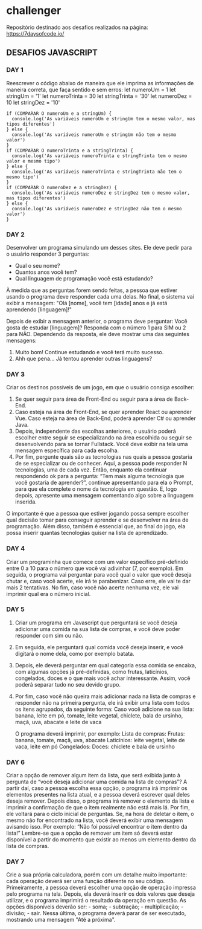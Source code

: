 # challenger
Repositório destinado aos desafios realizados na página: https://7daysofcode.io/

## DESAFIOS JAVASCRIPT ###

### DAY 1
Reescrever o código abaixo de maneira que ele imprima as informações de maneira correta, que faça sentido e sem erros:
    let numeroUm = 1
    let stringUm = '1'
    let numeroTrinta = 30
    let stringTrinta = '30'
    let numeroDez = 10
    let stringDez = '10'

```
if (COMPARAR O numeroUm e a stringUm) {
  console.log('As variáveis numeroUm e stringUm tem o mesmo valor, mas tipos diferentes')
} else {
  console.log('As variáveis numeroUm e stringUm não tem o mesmo valor')
}
if (COMPARAR O numeroTrinta e a stringTrinta) {
  console.log('As variáveis numeroTrinta e stringTrinta tem o mesmo valor e mesmo tipo')
} else {
  console.log('As variáveis numeroTrinta e stringTrinta não tem o mesmo tipo')
}
if (COMPARAR O numeroDez e a stringDez) {
  console.log('As variáveis numeroDez e stringDez tem o mesmo valor, mas tipos diferentes')
} else {
  console.log('As variáveis numeroDez e stringDez não tem o mesmo valor')
}
```

### DAY 2 
Desenvolver um programa simulando um desses sites. Ele deve pedir para o usuário responder 3 perguntas:
- Qual o seu nome?
- Quantos anos você tem?
- Qual linguagem de programação você está estudando?

À medida que as perguntas forem sendo feitas, a pessoa que estiver usando o programa deve responder cada uma delas.
No final, o sistema vai exibir a mensagem:
"Olá [nome], você tem [idade] anos e já está aprendendo [linguagem]!"

Depois de exibir a mensagem anterior, o programa deve perguntar:
Você gosta de estudar [linguagem]? Responda com o número 1 para SIM ou 2 para NÃO.
Dependendo da resposta, ele deve mostrar uma das seguintes mensagens:
1. Muito bom! Continue estudando e você terá muito sucesso.
2. Ahh que pena... Já tentou aprender outras linguagens?

### DAY 3 
Criar os destinos possíveis de um jogo, em que o usuário consiga escolher:
1. Se quer seguir para área de Front-End ou seguir para a área de Back-End.
2. Caso esteja na área de Front-End, se quer aprender React ou aprender Vue. Caso esteja na área de Back-End, poderá aprender C# ou aprender Java.
3. Depois, independente das escolhas anteriores, o usuário poderá escolher entre seguir se especializando na área escolhida ou seguir se desenvolvendo para se tornar Fullstack. Você deve exibir na tela uma mensagem específica para cada escolha.
4. Por fim, pergunte quais são as tecnologias nas quais a pessoa gostaria de se especializar ou de conhecer. Aqui, a pessoa pode responder N tecnologias, uma de cada vez. Então, enquanto ela continuar respondendo ok para a pergunta: “Tem mais alguma tecnologia que você gostaria de aprender?”, continue apresentando para ela o Prompt, para que ela complete o nome da tecnologia em questão. E, logo depois, apresente uma mensagem comentando algo sobre a linguagem inserida.

O importante é que a pessoa que estiver jogando possa sempre escolher qual decisão tomar para conseguir aprender e se desenvolver na área de programação.
Além disso, também é essencial que, ao final do jogo, ela possa inserir quantas tecnologias quiser na lista de aprendizado.

### DAY 4
Criar um programinha que comece com um valor específico pré-definido entre 0 a 10 para o número que você vai adivinhar (7, por exemplo).
Em seguida, o programa vai perguntar para você qual o valor que você deseja chutar e, caso você acerte, ele irá te parabenizar. 
Caso erre, ele vai te dar mais 2 tentativas.
No fim, caso você não acerte nenhuma vez, ele vai imprimir qual era o número inicial.

### DAY 5
1. Criar um programa em Javascript que perguntará se você deseja adicionar uma comida na sua lista de compras, e você deve poder responder com sim ou não.
2. Em seguida, ele perguntará qual comida você deseja inserir, e você digitará o nome dela, como por exemplo batata.
3. Depois, ele deverá perguntar em qual categoria essa comida se encaixa, com algumas opções já pré-definidas, como frutas, laticínios, congelados, doces e o que mais você achar interessante. Assim, você poderá separar tudo no seu devido grupo.
4. Por fim, caso você não queira mais adicionar nada na lista de compras e responder não na primeira pergunta, ele irá exibir uma lista com todos os itens agrupados, da seguinte forma:
Caso você adicione na sua lista:
banana, leite em pó, tomate, leite vegetal, chiclete, bala de ursinho, maçã, uva, abacate e leite de vaca

    O programa deverá imprimir, por exemplo:
    Lista de compras:
        Frutas: banana, tomate, maçã, uva, abacate
        Laticínios: leite vegetal, leite de vaca, leite em pó
        Congelados:
        Doces: chiclete e bala de ursinho

### DAY 6
Criar a opção de remover algum item da lista, que será exibida junto à pergunta de “você deseja adicionar uma comida na lista de compras”?
A partir daí, caso a pessoa escolha essa opção, o programa irá imprimir os elementos presentes na lista atual, e a pessoa deverá escrever qual deles deseja remover.
Depois disso, o programa irá remover o elemento da lista e imprimir a confirmação de que o item realmente não está mais lá.
Por fim, ele voltará para o ciclo inicial de perguntas.
Se, na hora de deletar o item, o mesmo não for encontrado na lista, você deverá exibir uma mensagem avisando isso.
Por exemplo: “Não foi possível encontrar o item dentro da lista!”
Lembre-se que a opção de remover um item só deverá estar disponível a partir do momento que existir ao menos um elemento dentro da lista de compras.

### DAY 7
Crie a sua própria calculadora, porém com um detalhe muito importante: cada operação deverá ser uma função diferente no seu código.
Primeiramente, a pessoa deverá escolher uma opção de operação impressa pelo programa na tela.
Depois, ela deverá inserir os dois valores que deseja utilizar, e o programa imprimirá o resultado da operação em questão.
As opções disponíveis deverão ser: 
    - soma;
    - subtração;
    - multiplicação;
    - divisão;
    - sair.
Nessa última, o programa deverá parar de ser executado, mostrando uma mensagem "Até a próxima".
